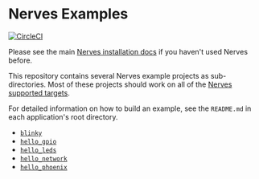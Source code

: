 # Nerves Examples

[![CircleCI](https://circleci.com/gh/nerves-project/nerves_examples.svg?style=svg)](https://circleci.com/gh/nerves-project/nerves_examples)

Please see the main [Nerves installation docs](https://hexdocs.pm/nerves/installation.html)
if you haven't used Nerves before.

This repository contains several Nerves example projects as sub-directories.
Most of these projects should work on all of the [Nerves supported targets](https://hexdocs.pm/nerves/targets.html).

For detailed information on how to build an example, see the `README.md` in each application's root directory.

* [`blinky`](https://github.com/nerves-project/nerves-examples/blob/master/blinky/README.md)
* [`hello_gpio`](https://github.com/nerves-project/nerves-examples/blob/master/hello_gpio/README.md)
* [`hello_leds`](https://github.com/nerves-project/nerves-examples/blob/master/hello_leds/README.md)
* [`hello_network`](https://github.com/nerves-project/nerves-examples/blob/master/hello_network/README.md)
* [`hello_phoenix`](https://github.com/nerves-project/nerves-examples/blob/master/hello_phoenix/README.md)
